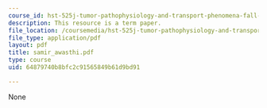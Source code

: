 ```yaml
---
course_id: hst-525j-tumor-pathophysiology-and-transport-phenomena-fall-2005
description: This resource is a term paper.
file_location: /coursemedia/hst-525j-tumor-pathophysiology-and-transport-phenomena-fall-2005/64879740b8bfc2c91565849b61d9bd91_samir_awasthi.pdf
file_type: application/pdf
layout: pdf
title: samir_awasthi.pdf
type: course
uid: 64879740b8bfc2c91565849b61d9bd91

---
```

None